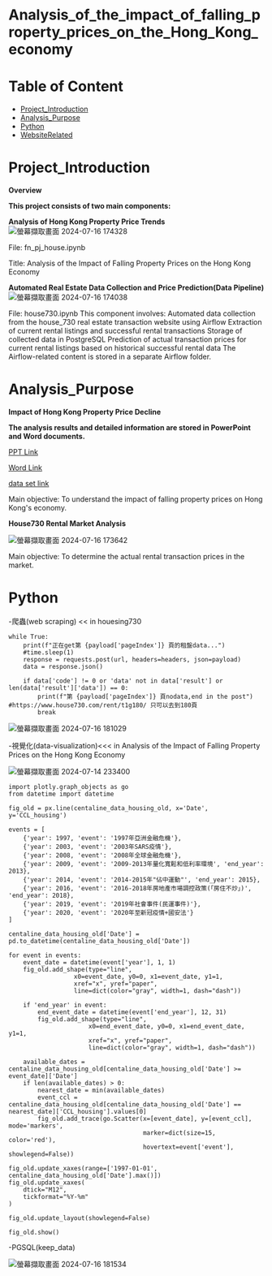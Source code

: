 # Analysis_of_the_impact_of_falling_property_prices_on_the_Hong_Kong_economy

# Table of Content
* [Project_Introduction](#Project_Introduction)
* [Analysis_Purpose](#Analysis_Purpose)
* [Python](#Python)
* [WebsiteRelated](#WebsiteRelated)


# Project_Introduction
 **Overview**

**This project consists of two main components:**

**Analysis of Hong Kong Property Price Trends**
![螢幕擷取畫面 2024-07-16 174328](https://github.com/user-attachments/assets/cc3e8819-1c0d-4536-8560-5a29b9a3160d)


File: fn_pj_house.ipynb

Title: Analysis of the Impact of Falling Property Prices on the Hong Kong Economy

**Automated Real Estate Data Collection and Price Prediction(Data Pipeline)**
![螢幕擷取畫面 2024-07-16 174038](https://github.com/user-attachments/assets/72b3127d-efca-46d6-ad3e-86c82937a3e5)

File: house730.ipynb
This component involves:
Automated data collection from the house_730 real estate transaction website using Airflow
Extraction of current rental listings and successful rental transactions
Storage of collected data in PostgreSQL
Prediction of actual transaction prices for current rental listings based on historical successful rental data
The Airflow-related content is stored in a separate Airflow folder.

# Analysis_Purpose

**Impact of Hong Kong Property Price Decline**

**The analysis results and detailed information are stored in PowerPoint and Word documents.**

[PPT Link](https://github.com/ryanng9672/Analysis_of_the_impact_of_falling_property_prices_on_the_Hong_Kong_economy/blob/master/up_to_git_pj/Final%20Project_ppt.pptx)

[Word Link](https://github.com/ryanng9672/Analysis_of_the_impact_of_falling_property_prices_on_the_Hong_Kong_economy/blob/master/up_to_git_pj/Final%20Project_word.docx)

[data set link](https://github.com/ryanng9672/Analysis_of_the_impact_of_falling_property_prices_on_the_Hong_Kong_economy/blob/master/up_to_git_pj/Final_Project_data.zip)

Main objective: To understand the impact of falling property prices on Hong Kong's economy.

**House730 Rental Market Analysis**

![螢幕擷取畫面 2024-07-16 173642](https://github.com/user-attachments/assets/6747696c-cdbf-4d72-bc40-44fede5b5a28)


Main objective: To determine the actual rental transaction prices in the market.

# Python
-爬蟲(web scraping) << in houesing730
```shell
while True:
    print(f"正在get第 {payload['pageIndex']} 頁的租盤data...")
    #time.sleep(1) 
    response = requests.post(url, headers=headers, json=payload)
    data = response.json()
    
    if data['code'] != 0 or 'data' not in data['result'] or len(data['result']['data']) == 0:
        print(f"第 {payload['pageIndex']} 頁nodata,end in the post") #https://www.house730.com/rent/t1g180/ 只可以去到180頁
        break
```
![螢幕擷取畫面 2024-07-16 181029](https://github.com/user-attachments/assets/138e1940-bdc5-46d4-a53d-f11a3b5641a1)



-視覺化(data-visualization)<<< in Analysis of the Impact of Falling Property Prices on the Hong Kong Economy

![螢幕擷取畫面 2024-07-14 233400](https://github.com/user-attachments/assets/b9273886-77a0-4cef-85d5-f7b596d58157)

```shell
import plotly.graph_objects as go
from datetime import datetime

fig_old = px.line(centaline_data_housing_old, x='Date', y='CCL_housing')

events = [
    {'year': 1997, 'event': '1997年亞洲金融危機'},
    {'year': 2003, 'event': '2003年SARS疫情'},
    {'year': 2008, 'event': '2008年全球金融危機'},
    {'year': 2009, 'event': '2009-2013年量化寬鬆和低利率環境', 'end_year': 2013},
    {'year': 2014, 'event': '2014-2015年"佔中運動"', 'end_year': 2015},
    {'year': 2016, 'event': '2016-2018年房地產市場調控政策(「房住不炒」)', 'end_year': 2018},
    {'year': 2019, 'event': '2019年社會事件(民運事件)'},
    {'year': 2020, 'event': '2020年至新冠疫情+國安法'}
]

centaline_data_housing_old['Date'] = pd.to_datetime(centaline_data_housing_old['Date'])

for event in events:
    event_date = datetime(event['year'], 1, 1)
    fig_old.add_shape(type="line",
                  x0=event_date, y0=0, x1=event_date, y1=1,
                  xref="x", yref="paper",
                  line=dict(color="gray", width=1, dash="dash"))
    
    if 'end_year' in event:
        end_event_date = datetime(event['end_year'], 12, 31)
        fig_old.add_shape(type="line",
                      x0=end_event_date, y0=0, x1=end_event_date, y1=1,
                      xref="x", yref="paper",
                      line=dict(color="gray", width=1, dash="dash"))
    
    available_dates = centaline_data_housing_old[centaline_data_housing_old['Date'] >= event_date]['Date']
    if len(available_dates) > 0:
        nearest_date = min(available_dates)
        event_ccl = centaline_data_housing_old[centaline_data_housing_old['Date'] == nearest_date]['CCL_housing'].values[0]
        fig_old.add_trace(go.Scatter(x=[event_date], y=[event_ccl], mode='markers', 
                                     marker=dict(size=15, color='red'),
                                     hovertext=event['event'], showlegend=False))

fig_old.update_xaxes(range=['1997-01-01', centaline_data_housing_old['Date'].max()])
fig_old.update_xaxes(
    dtick="M12",  
    tickformat="%Y-%m"  
)

fig_old.update_layout(showlegend=False)

fig_old.show()
```

-PGSQL(keep_data)

![螢幕擷取畫面 2024-07-16 181534](https://github.com/user-attachments/assets/be15d941-a43b-4a73-b28b-0c727b137923)




